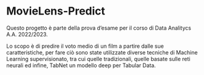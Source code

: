 # MovieLens-Predict
Questo progetto è parte della prova d’esame per il corso di Data Analitycs A.A. 2022/2023.

Lo scopo è di predire il voto medio di un film a partire dalle sue caratteristiche, per fare ciò sono
state utilizzate diverse tecniche di Machine Learning supervisionato, tra cui quelle tradizionali, quelle basate sulle reti neurali ed infine, TabNet un modello deep per Tabular Data.